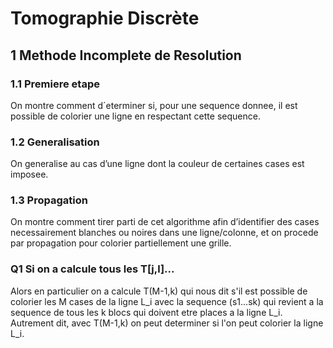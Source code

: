 # Tomographie Discrète 

## 1 Methode Incomplete de Resolution
### 1.1 Premiere etape
On montre comment d´eterminer si, pour une sequence donnee, il est possible de colorier une ligne en respectant cette sequence.
### 1.2 Generalisation
On generalise au cas d’une ligne dont la couleur de certaines cases est imposee.
### 1.3 Propagation
On montre comment tirer parti de cet algorithme afin d’identifier des cases necessairement blanches ou noires dans une ligne/colonne, et on procede par propagation pour colorier partiellement une grille.


### Q1 Si on a calcule tous les T[j,l]...
Alors en particulier on a calcule T(M-1,k) qui nous dit s'il est possible de colorier les M cases de la ligne L_i avec la sequence (s1...sk) qui revient a la sequence de tous les k blocs qui doivent etre places a la ligne L_i. Autrement dit, avec T(M-1,k) on peut determiner si l'on peut colorier la ligne L_i.

